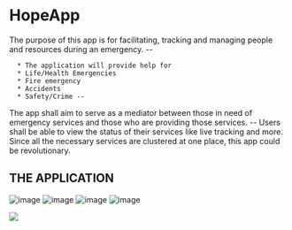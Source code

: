 # HopeApp
The purpose of this app is for facilitating, tracking and managing people and resources during an emergency. --

      * The application will provide help for
      * Life/Health Emergencies
      * Fire emergency
      * Accidents
      * Safety/Crime --
      
The app shall aim to serve as a mediator between those in need of emergency
services and those who are providing those services. --
Users shall be able to view the status of their services like live tracking and more. Since all the necessary
services are clustered at one place, this app could be revolutionary.

## THE APPLICATION




![image](https://user-images.githubusercontent.com/75194957/147369149-98b2ea5a-f3cb-44ca-bb59-aa0b8f269bc7.png)
![image](https://user-images.githubusercontent.com/75194957/147369513-223b2d59-b526-4930-a4b4-37622530d11c.png)
![image](https://user-images.githubusercontent.com/75194957/147369654-c94a6944-95b9-4a81-9f71-064d2e8db8d2.png)
![image](https://user-images.githubusercontent.com/75194957/147369914-69e67c5d-15d9-4260-925c-c88155d47ea1.png)


  <img src="https://user-images.githubusercontent.com/75194957/147369918-d28cedae-2759-45ed-b5da-dd09a7a7f8be.png"/>

                
